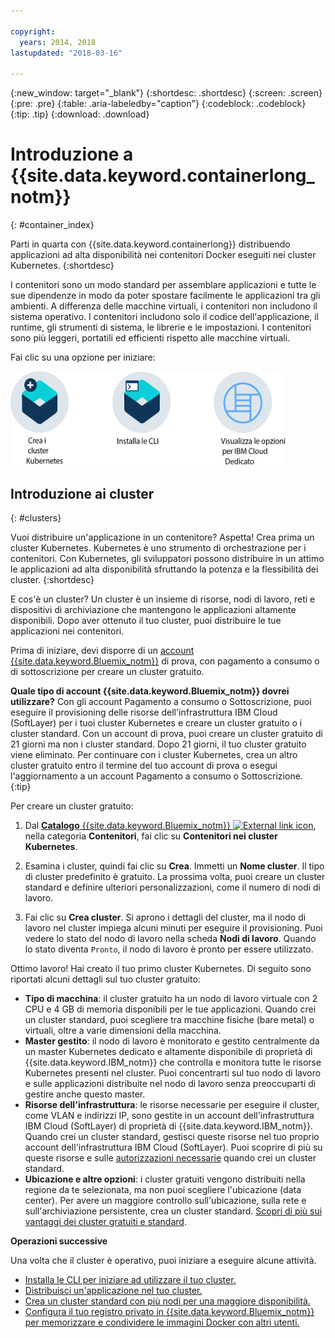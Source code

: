 ```yaml
---

copyright:
  years: 2014, 2018
lastupdated: "2018-03-16"

---
```


{:new_window: target="_blank"}
{:shortdesc: .shortdesc}
{:screen: .screen}
{:pre: .pre}
{:table: .aria-labeledby="caption"}
{:codeblock: .codeblock}
{:tip: .tip}
{:download: .download}


# Introduzione a {{site.data.keyword.containerlong_notm}}
{: #container_index}

Parti in quarta con {{site.data.keyword.containerlong}} distribuendo applicazioni ad alta disponibilità nei contenitori Docker eseguiti nei cluster Kubernetes.
{:shortdesc}

I contenitori sono un modo standard per assemblare applicazioni e tutte le sue dipendenze in modo da poter spostare facilmente le applicazioni tra gli ambienti. A differenza delle macchine virtuali, i contenitori non includono il sistema operativo. I contenitori includono solo il codice dell'applicazione, il runtime, gli strumenti di sistema, le librerie e le impostazioni. I contenitori sono più leggeri, portatili ed efficienti rispetto alle macchine virtuali.


Fai clic su una opzione per iniziare:

<img usemap="#home_map" border="0" class="image" id="image_ztx_crb_f1b" src="images/cs_public_dedicated_options.png" width="440" alt="Fai clic su un'icona per iniziare ad utilizzare velocemente \{{site.data.keyword.containershort_notm}}. Con {{site.data.keyword.Bluemix_dedicated_notm}}, fai clic su questa icona per visualizzare le tue opzioni." style="width:440px;" />
<map name="home_map" id="home_map">
<area href="#clusters" alt="Introduzione ai cluster Kubernetes in {{site.data.keyword.Bluemix_notm}}" title="Introduzione ai cluster Kubernetes in {{site.data.keyword.Bluemix_notm}}" shape="rect" coords="-7, -8, 108, 211" />
<area href="cs_cli_install.html" alt="Installa le CLI." title="Installa le CLI." shape="rect" coords="155, -1, 289, 210" />
<area href="cs_dedicated.html#dedicated_environment" alt="{{site.data.keyword.Bluemix_dedicated_notm}} - ambiente cloud " title="{{site.data.keyword.Bluemix_notm}} - ambiente cloud" shape="rect" coords="326, -10, 448, 218" />
</map>


## Introduzione ai cluster
{: #clusters}

Vuoi distribuire un'applicazione in un contenitore? Aspetta! Crea prima un cluster Kubernetes. Kubernetes è uno strumento di orchestrazione per i contenitori. Con Kubernetes, gli sviluppatori possono distribuire in un attimo le applicazioni ad alta disponibilità sfruttando la potenza e la flessibilità dei cluster.
{:shortdesc}

E cos'è un cluster? Un cluster è un insieme di risorse, nodi di lavoro, reti e dispositivi di archiviazione che mantengono le applicazioni altamente disponibili. Dopo aver ottenuto il tuo cluster, puoi distribuire le tue applicazioni nei contenitori.

Prima di iniziare, devi disporre di un [account {{site.data.keyword.Bluemix_notm}}](https://console.bluemix.net/registration/) di prova, con pagamento a consumo o di sottoscrizione per creare un cluster gratuito.

**Quale tipo di account {{site.data.keyword.Bluemix_notm}} dovrei utilizzare?** Con gli account Pagamento a consumo o Sottoscrizione, puoi eseguire il provisioning delle risorse dell'infrastruttura IBM Cloud (SoftLayer) per i tuoi cluster Kubernetes e creare un cluster gratuito o i cluster standard. Con un account di prova, puoi creare un cluster gratuito di 21 giorni ma non i cluster standard. Dopo 21 giorni, il tuo cluster gratuito viene eliminato. Per continuare con i cluster Kubernetes, crea un altro cluster gratuito entro il termine del tuo account di prova o esegui l'aggiornamento a un account Pagamento a consumo o Sottoscrizione.
{:tip}

Per creare un cluster gratuito:

1.  Dal [**Catalogo** {{site.data.keyword.Bluemix_notm}}  ![External link icon](../icons/launch-glyph.svg "External link icon")](https://console.bluemix.net/catalog/?category=containers), nella categoria **Contenitori**, fai clic su **Contenitori nei cluster Kubernetes**.

2.  Esamina i cluster, quindi fai clic su **Crea**. Immetti un **Nome cluster**. Il tipo di cluster predefinito è gratuito. La prossima volta, puoi creare un cluster standard e definire ulteriori personalizzazioni, come il numero di nodi di lavoro.

3.  Fai clic su **Crea cluster**. Si aprono i dettagli del cluster, ma il nodo di lavoro nel cluster impiega alcuni minuti per eseguire
il provisioning. Puoi vedere lo stato del nodo di lavoro nella scheda **Nodi di lavoro**. Quando lo stato diventa `Pronto`, il nodo di lavoro è pronto per essere utilizzato.

Ottimo lavoro! Hai creato il tuo primo cluster Kubernetes. Di seguito sono riportati alcuni dettagli sul tuo cluster gratuito:

*   **Tipo di macchina**: il cluster gratuito ha un nodo di lavoro virtuale con 2 CPU e 4 GB di memoria disponibili per le tue applicazioni. Quando crei un cluster standard, puoi scegliere tra macchine fisiche (bare metal) o virtuali, oltre a varie dimensioni della macchina.
*   **Master gestito**: il nodo di lavoro è monitorato e gestito centralmente da un master Kubernetes dedicato e altamente disponibile di proprietà di {{site.data.keyword.IBM_notm}} che controlla e monitora tutte le risorse Kubernetes presenti nel cluster. Puoi concentrarti sul tuo nodo di lavoro e sulle applicazioni distribuite nel nodo di lavoro senza preoccuparti di gestire anche questo master.
*   **Risorse dell'infrastruttura**: le risorse necessarie per eseguire il cluster, come VLAN e indirizzi IP, sono gestite in un account dell'infrastruttura IBM Cloud (SoftLayer) di proprietà di {{site.data.keyword.IBM_notm}}. Quando crei un cluster standard, gestisci queste risorse nel tuo proprio account dell'infrastruttura IBM Cloud (SoftLayer). Puoi scoprire di più su queste risorse e sulle [autorizzazioni necessarie](cs_users.html#infra_access) quando crei un cluster standard.
*   **Ubicazione e altre opzioni**: i cluster gratuiti vengono distribuiti nella regione da te selezionata, ma non puoi scegliere l'ubicazione (data center). Per avere un maggiore controllo sull'ubicazione, sulla rete e sull'archiviazione persistente, crea un cluster standard. [Scopri di più sui vantaggi dei cluster gratuiti e standard](cs_why.html#cluster_types).


**Operazioni successive**

Una volta che il cluster è operativo, puoi iniziare a eseguire alcune attività.

* [Installa le CLI per iniziare ad utilizzare il tuo cluster.](cs_cli_install.html#cs_cli_install)
* [Distribuisci un'applicazione nel tuo cluster.](cs_app.html#app_cli)
* [Crea un cluster standard con più nodi per una maggiore disponibilità.](cs_clusters.html#clusters_ui)
* [Configura il tuo registro privato in {{site.data.keyword.Bluemix_notm}} per memorizzare e condividere le immagini Docker con altri utenti.](/docs/services/Registry/index.html)
